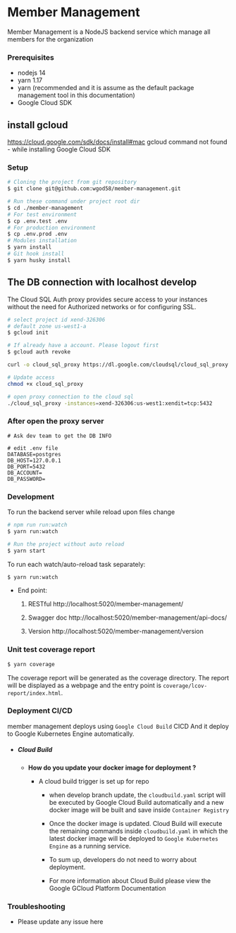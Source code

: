 # Member Management

Member Management is a NodeJS backend service which manage all members for the organization

### Prerequisites

- nodejs 14
- yarn 1.17
- yarn (recommended and it is assume as the default package management tool in this documentation)
- Google Cloud SDK

## install gcloud

https://cloud.google.com/sdk/docs/install#mac
gcloud command not found - while installing Google Cloud SDK

### Setup

```sh
# Cloning the project from git repository
$ git clone git@github.com:wgod58/member-management.git

# Run these command under project root dir
$ cd ./member-management
# For test environment
$ cp .env.test .env
# For production environment
$ cp .env.prod .env
# Modules installation
$ yarn install
# Git hook install
$ yarn husky install

```

## The DB connection with localhost develop

The Cloud SQL Auth proxy provides secure access to your instances without the need for Authorized networks or for configuring SSL.

```sh
# select project id xend-326306
# default zone us-west1-a
$ gcloud init

# If already have a account. Please logout first
$ gcloud auth revoke
```

```sh
curl -o cloud_sql_proxy https://dl.google.com/cloudsql/cloud_sql_proxy.darwin.386

# Update access
chmod +x cloud_sql_proxy

# open proxy connection to the cloud sql
./cloud_sql_proxy -instances=xend-326306:us-west1:xendit=tcp:5432

```

### After open the proxy server

```
# Ask dev team to get the DB INFO

# edit .env file
DATABASE=postgres
DB_HOST=127.0.0.1
DB_PORT=5432
DB_ACCOUNT=
DB_PASSWORD=
```

### Development

To run the backend server while reload upon files change

```sh
# npm run run:watch
$ yarn run:watch

# Run the project without auto reload
$ yarn start

```

To run each watch/auto-reload task separately:

```sh
$ yarn run:watch
```

- End point:

  1. RESTful http://localhost:5020/member-management/

  2. Swagger doc http://localhost:5020/member-management/api-docs/

  3. Version http://localhost:5020/member-management/version

### Unit test coverage report

```sh
$ yarn coverage
```

The coverage report will be generated as the coverage directory. The report will be displayed as a webpage and the entry point is `coverage/lcov-report/index.html`.

### Deployment CI/CD

member management deploys using `Google Cloud Build` CICD
And it deploy to Google Kubernetes Engine automatically.

- ##### Cloud Build

  - **How do you update your docker image for deployment ?**

    - A cloud build trigger is set up for repo

      - when develop branch update, the `cloudbuild.yaml` script will be executed by Google Cloud Build automatically and a new docker image will be built and save inside `Container Registry`

      - Once the docker image is updated. Cloud Build will execute the remaining commands inside `cloudbuild.yaml` in which the latest docker image will be deployed to `Google Kubernetes Engine` as a running service.

      - To sum up, developers do not need to worry about deployment.

      - For more information about Cloud Build please view the Google GCloud Platform Documentation

### Troubleshooting

- Please update any issue here
